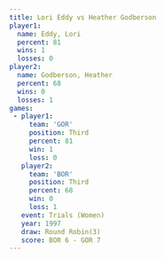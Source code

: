 ```yaml
---
title: Lori Eddy vs Heather Godberson
player1:                  
  name: Eddy, Lori        
  percent: 81             
  wins: 1                 
  losses: 0               
player2:                  
  name: Godberson, Heather
  percent: 68             
  wins: 0                 
  losses: 1               
games:
 - player1:         
     team: 'GOR'    
     position: Third
     percent: 81    
     win: 1         
     loss: 0        
   player2:         
     team: 'BOR'    
     position: Third
     percent: 68    
     win: 0         
     loss: 1        
   event: Trials (Women)
   year: 1997           
   draw: Round Robin(3) 
   score: BOR 6 - GOR 7 
---
```

